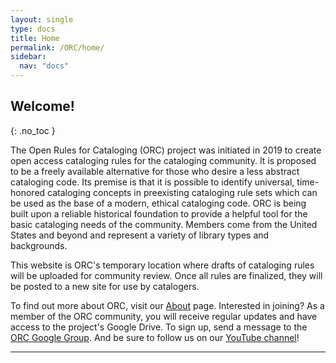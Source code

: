 ```yaml
---
layout: single
type: docs
title: Home
permalink: /ORC/home/
sidebar:
  nav: "docs"
---
```


## Welcome!
{: .no_toc }

The Open Rules for Cataloging (ORC) project was initiated in 2019 to create open access cataloging rules for the cataloging community. It is proposed to be a freely available alternative for those who desire a less abstract cataloging code. Its premise is that it is possible to identify universal, time-honored cataloging concepts in preexisting cataloging rule sets which can be used as the base of a modern, ethical cataloging code. ORC is being built upon a reliable historical foundation to provide a helpful tool for the basic cataloging needs of the community. Members come from the United States and beyond and represent a variety of library types and backgrounds.

This website is ORC's temporary location where drafts of cataloging rules will be uploaded for community review. Once all rules are finalized, they will be posted to a new site for use by catalogers.

To find out more about ORC, visit our [About](/ORC/about/) page. Interested in joining? As a member of the ORC community, you will receive regular updates and have access to the project's Google Drive. To sign up, send a message to the [ORC Google Group](https://groups.google.com/g/openrulesforcataloging). And be sure to follow us on our [YouTube channel](https://www.youtube.com/channel/UCWAxYoEdDJcUryqQxgLBprA)! 

---
